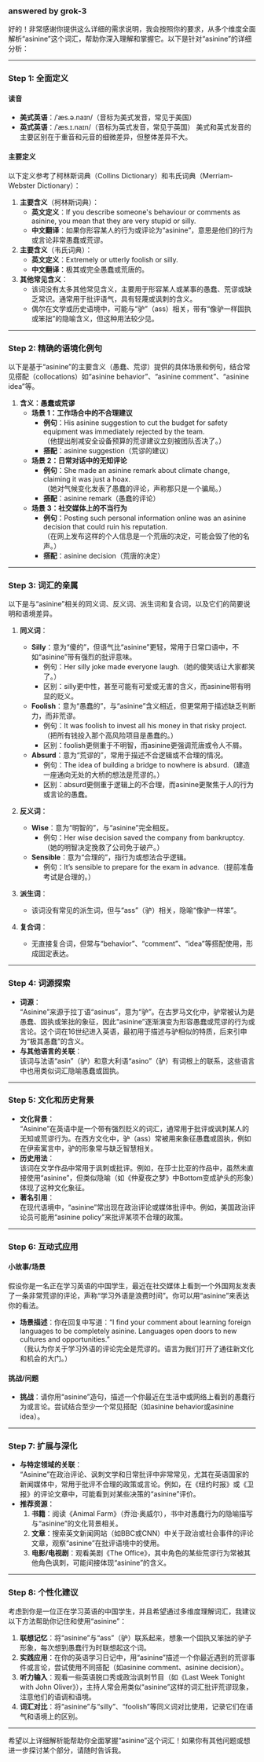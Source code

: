 ### answered by grok-3
好的！非常感谢你提供这么详细的需求说明，我会按照你的要求，从多个维度全面解析“asinine”这个词汇，帮助你深入理解和掌握它。以下是针对“asinine”的详细分析：

---

### Step 1: 全面定义
#### 读音
- **美式英语**：/ˈæs.ə.naɪn/（音标为美式发音，常见于美国）
- **英式英语**：/ˈæs.ɪ.naɪn/（音标为英式发音，常见于英国）
美式和英式发音的主要区别在于重音和元音的细微差异，但整体差异不大。

#### 主要定义
以下定义参考了柯林斯词典（Collins Dictionary）和韦氏词典（Merriam-Webster Dictionary）：
1. **主要含义**（柯林斯词典）：
   - **英文定义**：If you describe someone's behaviour or comments as asinine, you mean that they are very stupid or silly.
   - **中文翻译**：如果你形容某人的行为或评论为“asinine”，意思是他们的行为或言论非常愚蠢或荒谬。
2. **主要含义**（韦氏词典）：
   - **英文定义**：Extremely or utterly foolish or silly.
   - **中文翻译**：极其或完全愚蠢或荒唐的。
3. **其他常见含义**：
   - 该词没有太多其他常见含义，主要用于形容某人或某事的愚蠢、荒谬或缺乏常识。通常用于批评语气，具有轻蔑或讽刺的含义。
   - 偶尔在文学或历史语境中，可能与“驴”（ass）相关，带有“像驴一样固执或笨拙”的隐喻含义，但这种用法较少见。

---

### Step 2: 精确的语境化例句
以下是基于“asinine”的主要含义（愚蠢、荒谬）提供的具体场景和例句，结合常见搭配（collocations）如“asinine behavior”、“asinine comment”、“asinine idea”等。

1. **含义：愚蠢或荒谬**
   - **场景 1：工作场合中的不合理建议**
     - **例句**：His asinine suggestion to cut the budget for safety equipment was immediately rejected by the team.  
       （他提出削减安全设备预算的荒谬建议立刻被团队否决了。）
     - **搭配**：asinine suggestion（荒谬的建议）
   - **场景 2：日常对话中的无知评论**
     - **例句**：She made an asinine remark about climate change, claiming it was just a hoax.  
       （她对气候变化发表了愚蠢的评论，声称那只是一个骗局。）
     - **搭配**：asinine remark（愚蠢的评论）
   - **场景 3：社交媒体上的不当行为**
     - **例句**：Posting such personal information online was an asinine decision that could ruin his reputation.  
       （在网上发布这样的个人信息是一个荒唐的决定，可能会毁了他的名声。）
     - **搭配**：asinine decision（荒唐的决定）

---

### Step 3: 词汇的亲属
以下是与“asinine”相关的同义词、反义词、派生词和复合词，以及它们的简要说明和语境差异。

1. **同义词**：
   - **Silly**：意为“傻的”，但语气比“asinine”更轻，常用于日常口语中，不如“asinine”带有强烈的批评意味。
     - 例句：Her silly joke made everyone laugh.（她的傻笑话让大家都笑了。）
     - 区别：silly更中性，甚至可能有可爱或无害的含义，而asinine带有明显的贬义。
   - **Foolish**：意为“愚蠢的”，与“asinine”含义相近，但更常用于描述缺乏判断力，而非荒谬。
     - 例句：It was foolish to invest all his money in that risky project.（把所有钱投入那个高风险项目是愚蠢的。）
     - 区别：foolish更侧重于不明智，而asinine更强调荒唐或令人不屑。
   - **Absurd**：意为“荒谬的”，常用于描述不合逻辑或不合理的情况。
     - 例句：The idea of building a bridge to nowhere is absurd.（建造一座通向无处的大桥的想法是荒谬的。）
     - 区别：absurd更侧重于逻辑上的不合理，而asinine更聚焦于人的行为或言论的愚蠢。

2. **反义词**：
   - **Wise**：意为“明智的”，与“asinine”完全相反。
     - 例句：Her wise decision saved the company from bankruptcy.（她的明智决定挽救了公司免于破产。）
   - **Sensible**：意为“合理的”，指行为或想法合乎逻辑。
     - 例句：It’s sensible to prepare for the exam in advance.（提前准备考试是合理的。）

3. **派生词**：
   - 该词没有常见的派生词，但与“ass”（驴）相关，隐喻“像驴一样笨”。

4. **复合词**：
   - 无直接复合词，但常与“behavior”、“comment”、“idea”等搭配使用，形成固定表达。

---

### Step 4: 词源探索
- **词源**：  
  “Asinine”来源于拉丁语“asinus”，意为“驴”。在古罗马文化中，驴常被认为是愚蠢、固执或笨拙的象征，因此“asinine”逐渐演变为形容愚蠢或荒谬的行为或言论。这个词在16世纪进入英语，最初用于描述与驴相似的特质，后来引申为“极其愚蠢”的含义。
- **与其他语言的关联**：  
  该词与法语“asin”（驴）和意大利语“asino”（驴）有词根上的联系，这些语言中也用类似词汇隐喻愚蠢或固执。

---

### Step 5: 文化和历史背景
- **文化背景**：  
  “Asinine”在英语中是一个带有强烈贬义的词汇，通常用于批评或讽刺某人的无知或荒谬行为。在西方文化中，驴（ass）常被用来象征愚蠢或固执，例如在伊索寓言中，驴的形象常与缺乏智慧相关。
- **历史用法**：  
  该词在文学作品中常用于讽刺或批评。例如，在莎士比亚的作品中，虽然未直接使用“asinine”，但类似隐喻（如《仲夏夜之梦》中Bottom变成驴头的形象）体现了这种文化象征。
- **著名引用**：  
  在现代语境中，“asinine”常出现在政治评论或媒体批评中。例如，美国政治评论员可能用“asinine policy”来批评某项不合理的政策。

---

### Step 6: 互动式应用
#### 小故事/场景
假设你是一名正在学习英语的中国学生，最近在社交媒体上看到一个外国网友发表了一条非常荒谬的评论，声称“学习外语是浪费时间”。你可以用“asinine”来表达你的看法。  
- **场景描述**：你在回复中写道：“I find your comment about learning foreign languages to be completely asinine. Languages open doors to new cultures and opportunities.”  
  （我认为你关于学习外语的评论完全是荒谬的。语言为我们打开了通往新文化和机会的大门。）

#### 挑战/问题
- **挑战**：请你用“asinine”造句，描述一个你最近在生活中或网络上看到的愚蠢行为或言论。尝试结合至少一个常见搭配（如asinine behavior或asinine idea）。

---

### Step 7: 扩展与深化
- **与特定领域的关联**：  
  “Asinine”在政治评论、讽刺文学和日常批评中非常常见，尤其在英语国家的新闻媒体中，常用于批评不合理的政策或言论。例如，在《纽约时报》或《卫报》的评论文章中，可能看到对某些决策的“asinine”评价。
- **推荐资源**：  
  1. **书籍**：阅读《Animal Farm》（乔治·奥威尔），书中对愚蠢行为的隐喻描写与“asinine”的文化背景相关。
  2. **文章**：搜索英文新闻网站（如BBC或CNN）中关于政治或社会事件的评论文章，观察“asinine”在批评语境中的使用。
  3. **电影/电视剧**：观看美剧《The Office》，其中角色的某些荒谬行为常被其他角色讽刺，可能间接体现“asinine”的含义。

---

### Step 8: 个性化建议
考虑到你是一位正在学习英语的中国学生，并且希望通过多维度理解词汇，我建议以下方法帮助你记住和使用“asinine”：
1. **联想记忆**：将“asinine”与“ass”（驴）联系起来，想象一个固执又笨拙的驴子形象，每次想到愚蠢行为时联想起这个词。
2. **实践应用**：在你的英语学习日记中，用“asinine”描述一个你最近遇到的荒谬事件或言论，尝试使用不同搭配（如asinine comment、asinine decision）。
3. **听力输入**：观看一些英语脱口秀或政治讽刺节目（如《Last Week Tonight with John Oliver》），主持人常会用类似“asinine”这样的词汇批评荒谬现象，注意他们的语调和语境。
4. **词汇对比**：将“asinine”与“silly”、“foolish”等同义词对比使用，记录它们在语气和语境上的区别。

---

希望以上详细解析能帮助你全面掌握“asinine”这个词汇！如果你有其他问题或想进一步探讨某个部分，请随时告诉我。